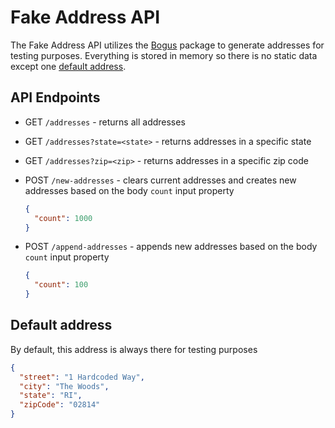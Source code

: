 # Fake Address API
The Fake Address API utilizes the [Bogus](https://www.nuget.org/packages/Bogus) package to generate addresses for testing purposes.  Everything is stored in memory so there is no static data except one [default address](#default-address).

## API Endpoints
- GET `/addresses` - returns all addresses
- GET `/addresses?state=<state>` - returns addresses in a specific state
- GET `/addresses?zip=<zip>` - returns addresses in a specific zip code
- POST `/new-addresses` - clears current addresses and creates new addresses based on the body `count` input property

  ```json
  {
    "count": 1000
  }
  ```
- POST `/append-addresses` - appends new addresses based on the body `count` input property

  ```json
  {
    "count": 100
  }
  ```

## Default address
By default, this address is always there for testing purposes
```json
{
  "street": "1 Hardcoded Way",
  "city": "The Woods",
  "state": "RI",
  "zipCode": "02814"
}
```